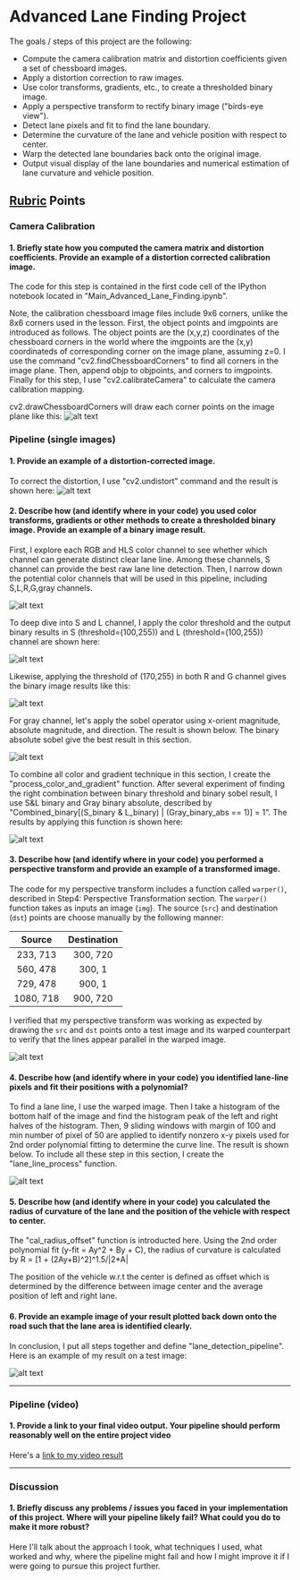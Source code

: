 # Advanced Lane Finding Project

The goals / steps of this project are the following:

* Compute the camera calibration matrix and distortion coefficients given a set of chessboard images.
* Apply a distortion correction to raw images.
* Use color transforms, gradients, etc., to create a thresholded binary image.
* Apply a perspective transform to rectify binary image ("birds-eye view").
* Detect lane pixels and fit to find the lane boundary.
* Determine the curvature of the lane and vehicle position with respect to center.
* Warp the detected lane boundaries back onto the original image.
* Output visual display of the lane boundaries and numerical estimation of lane curvature and vehicle position.

[//]: # (Image References)

[image1]:  ./pic_writeup/pic1_chessboard_cal.png        "Camera Calibration"
[image2]:  ./pic_writeup/pic2_dis_vs_undist.png         "Distortion Correction"
[image3]:  ./pic_writeup/pic3_color_channels.png        "Explore Color Channel"
[image4]:  ./pic_writeup/pic4_S_L_threshold.png         "S-L Threshold"
[image5]:  ./pic_writeup/pic5_R_G_threshold.png         "R-G Threshold"
[image6]:  ./pic_writeup/pic6_gray_threshold.png        "Gray Sobel Threshold"
[image7]:  ./pic_writeup/pic7_color_and_threshold.png   "Color and Threshold Process"
[image8]:  ./pic_writeup/pic8_warped_img.png            "Warped Image"
[image9]:  ./pic_writeup/pic9_hist.png                  "Histogram X"
[image10]: ./pic_writeup/pic10_window.png               "Lane Line Curve Fitting (Window)"
[image11]: ./pic_writeup/pic11_window2.png              "Lane Line Curve Fitting (Filled-In Window)"
[image12]: ./pic_writeup/pic12_org_vs_final.png         "Original vs Final Image"

[video1]: ./project_video_output.mp4 "Video"

## [Rubric](https://review.udacity.com/#!/rubrics/571/view) Points



### Camera Calibration

#### 1. Briefly state how you computed the camera matrix and distortion coefficients. Provide an example of a distortion corrected calibration image.

The code for this step is contained in the first code cell of the IPython notebook located in "Main_Advanced_Lane_Finding.ipynb".  

Note, the calibration chessboard image files include 9x6 corners, unlike the 8x6 corners used in the lesson. First, the object points and imgpoints are introduced as follows. The object points are the (x,y,z) coordinates of the chessboard corners in the world where the imgpoints are the (x,y) coordinateds of corresponding corner on the image plane, assuming z=0. I use the command "cv2.findChessboardCorners" to find all corners in the image plane. Then, append objp to objpoints, and corners to imgpoints. Finally for this step, I use "cv2.calibrateCamera" to calculate the camera calibration mapping. 

cv2.drawChessboardCorners will draw each corner points on the image plane like this:
![alt text][image1]

### Pipeline (single images)

#### 1. Provide an example of a distortion-corrected image.

To correct the distortion, I use "cv2.undistort" command and the result is shown here:
![alt text][image2]

#### 2. Describe how (and identify where in your code) you used color transforms, gradients or other methods to create a thresholded binary image.  Provide an example of a binary image result.

First, I explore each RGB and HLS color channel to see whether which channel can generate distinct clear lane line. Among these channels, S channel can provide the best raw lane line detection. Then, I narrow down the potential color channels that will be used in this pipeline, including S,L,R,G,gray channels.

![alt text][image3]

To deep dive into S and L channel, I apply the color threshold and the output binary results in S (threshold=(100,255)) and L (threshold=(100,255)) channel are shown here:

![alt text][image4]

Likewise, applying the threshold of (170,255) in both R and G channel gives the binary image results like this:

![alt text][image5]

For gray channel, let's apply the sobel operator using x-orient magnitude, absolute magnitude, and direction. The result is shown below. The binary absolute sobel give the best result in this section.

![alt text][image6]

To combine all color and gradient technique in this section, I create the "process_color_and_gradient" function. After several experiment of finding the right combination between binary threshold and binary sobel result, I use S&L binary and Gray binary absolute, described by "Combined_binary[(S_binary & L_binary) | (Gray_binary_abs == 1)] = 1". The results by applying this function is shown here:

![alt text][image7]


#### 3. Describe how (and identify where in your code) you performed a perspective transform and provide an example of a transformed image.

The code for my perspective transform includes a function called `warper()`, described in Step4: Perspective Transformation section.  The `warper()` function takes as inputs an image (`img`). The source (`src`) and destination (`dst`) points are choose manually by the following manner:


| Source        | Destination   | 
|:-------------:|:-------------:| 
| 233, 713      | 300, 720      | 
| 560, 478      | 300, 1        |
| 729, 478      | 900, 1        |
| 1080, 718     | 900, 720      |

I verified that my perspective transform was working as expected by drawing the `src` and `dst` points onto a test image and its warped counterpart to verify that the lines appear parallel in the warped image.

![alt text][image8]

#### 4. Describe how (and identify where in your code) you identified lane-line pixels and fit their positions with a polynomial?

To find a lane line, I use the warped image. Then I take a histogram of the bottom half of the image and find the histogram peak of the left and right halves of the histogram. Then, 9 sliding windows with margin of 100 and min number of pixel of 50 are applied to identify nonzero x-y pixels used for 2nd order polynomial fitting to determine the curve line. The result is shown below. To include all these step in this section, I create the "lane_line_process" function.

![alt text][image10]

#### 5. Describe how (and identify where in your code) you calculated the radius of curvature of the lane and the position of the vehicle with respect to center.

The "cal_radius_offset" function is introducted here. Using the 2nd order polynomial fit (y-fit = Ay^2 + By + C), the radius of curvature is calculated by R = [1 + (2Ay+B)^2]^1.5/|2*A|

The position of the vehicle w.r.t the center is defined as offset which is determined by the difference between image center and the average position of left and right lane.

#### 6. Provide an example image of your result plotted back down onto the road such that the lane area is identified clearly.

In conclusion, I put all steps together and define "lane_detection_pipeline".  Here is an example of my result on a test image:

![alt text][image12]

---

### Pipeline (video)

#### 1. Provide a link to your final video output.  Your pipeline should perform reasonably well on the entire project video 

Here's a [link to my video result](./project_video.mp4)

---

### Discussion

#### 1. Briefly discuss any problems / issues you faced in your implementation of this project.  Where will your pipeline likely fail?  What could you do to make it more robust?

Here I'll talk about the approach I took, what techniques I used, what worked and why, where the pipeline might fail and how I might improve it if I were going to pursue this project further.  
